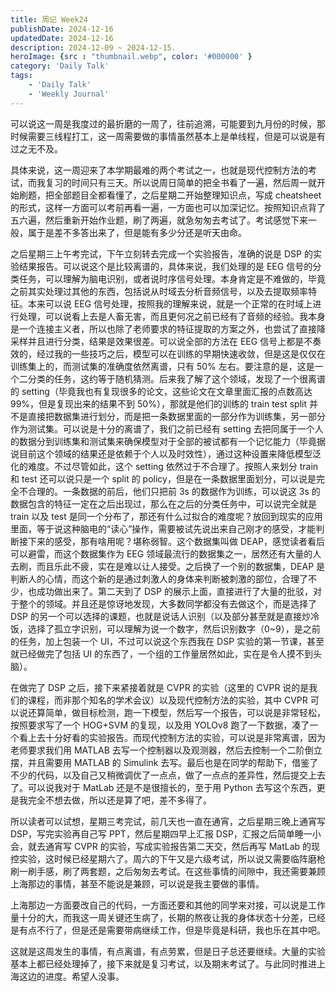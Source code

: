 ```yaml
---
title: 周记 Week24
publishDate: 2024-12-16
updatedDate: 2024-12-16
description: 2024-12-09 ~ 2024-12-15.
heroImage: {src : "thumbnail.webp", color: '#000000' }
category: 'Daily Talk'
tags:
    - 'Daily Talk'
    - 'Weekly Journal'
---
```


可以说这一周是我度过的最折磨的一周了，往前追溯，可能要到九月份的时候，那时候需要三线程打工，这一周需要做的事情虽然基本上是单线程，但是可以说是有过之无不及。

具体来说，这一周迎来了本学期最难的两个考试之一，也就是现代控制方法的考试，而我复习的时间只有三天。所以说周日简单的把全书看了一遍，然后周一就开始刷题，把全部题目全都看懂了，之后星期二开始整理知识点，写成 cheatsheet 的形式，这样一方面可以考前再看一遍，一方面也可以加深记忆。按照知识点背了五六遍，然后重新开始作业题，刷了两遍，就急匆匆去考试了。考试感觉下来一般，属于是差不多答出来了，但是能有多少分还是听天由命。

之后星期三上午考完试，下午立刻转去完成一个实验报告，准确的说是 DSP 的实验结果报告。可以说这个是比较离谱的，具体来说，我们处理的是 EEG 信号的分类任务，可以理解为脑电识别，或者说时序信号处理。本身肯定是不难做的，毕竟之前其实处理过其他的东西，包括说从时域去分析音频信号，以及去提取频率特征。本来可以说 EEG 信号处理，按照我的理解来说，就是一个正常的在时域上进行处理，可以说看上去是人畜无害，而且更何况之前已经有了音频的经验。我本身是一个连接主义者，所以也除了老师要求的特征提取的方案之外，也尝试了直接降采样并且进行分类，结果是效果很差。可以说全部的方法在 EEG 信号上都是不奏效的，经过我的一些技巧之后，模型可以在训练的早期快速收敛，但是这是仅仅在训练集上的，而测试集的准确度依然离谱，只有 50% 左右。要注意的是，这是一个二分类的任务，这约等于随机猜测。后来我了解了这个领域，发现了一个很离谱的 setting（毕竟我也有复现很多的论文，这些论文在文章里面汇报的点数高达 99%，但是复现出来的结果不到 50%），那就是他们的训练的 train test split 并不是直接把数据集进行划分，而是把一条数据里面的一部分作为训练集，另一部分作为测试集。可以说是十分的离谱了，我们之前已经有 setting 去把同属于一个人的数据分到训练集和测试集来确保模型对于全部的被试都有一个记忆能力（毕竟据说目前这个领域的结果还是依赖于个人以及时效性），通过这种设置来降低模型泛化的难度。不过尽管如此，这个 setting 依然过于不合理了。按照人来划分 train 和 test 还可以说只是一个 split 的 policy，但是在一条数据里面划分，可以说是完全不合理的。一条数据的前后，他们只把前 3s 的数据作为训练，可以说这 3s 的数据包含的特征一定在之后出现过，那么在之后的分类任务中，可以说完全就是 train 以及 test 是同一个分布了，那还有什么过拟合的难度呢？放回到现实的应用里面，等于说这种脑电的“读心”操作，需要被试先说出来自己刚才的感受，才能判断接下来的感受，那有啥用呢？堪称弱智。这个数据集叫做 DEAP，感觉读者看后可以避雷，而这个数据集作为 EEG 领域最流行的数据集之一，居然还有大量的人去刷，而且乐此不疲，实在是难以让人接受。之后换了一个别的数据集，DEAP 是判断人的心情，而这个新的是通过刺激人的身体来判断被刺激的部位，合理了不少，也成功做出来了。第二天到了 DSP 的展示上面，直接进行了大量的批驳，对于整个的领域。并且还是惊讶地发现，大多数同学都没有去做这个，而是选择了 DSP 的另一个可以选择的课题，也就是说话人识别（以及部分甚至就是直接炒冷饭，选择了孤立字识别，可以理解为说一个数字，然后识别数字（0~9），是之前的任务，加上包装一个 UI，不过可以说这个东西我在 DSP 实验的第一节课，甚至就已经做完了包括 UI 的东西了，一个组的工作量居然如此，实在是令人摸不到头脑）。

在做完了 DSP 之后，接下来紧接着就是 CVPR 的实验（这里的 CVPR 说的是我们的课程，而非那个知名的学术会议）以及现代控制方法的实验，其中 CVPR 可以说还算简单，做目标检测，跑一下模型，然后写一个报告，可以说是非常轻松，按照要求写了一个 HOG+SVM 的复现，以及用 YOLOv8 跑了一下数据，凑了一个看上去十分好看的实验报告。而现代控制方法的实验，可以说是非常离谱，因为老师要求我们用 MATLAB 去写一个控制器以及观测器，然后去控制一个二阶倒立摆，并且需要用 MATLAB 的 Simulink 去写。最后也是在同学的帮助下，借鉴了不少的代码，以及自己又稍微调优了一点点，做了一点点的差异性，然后提交上去了。可以说我对于 MatLab 还是不是很擅长的，至于用 Python 去写这个东西，更是我完全不想去做，所以还是算了吧，差不多得了。

所以读者可以试想，星期三考完试，前几天也一直在通宵，之后星期三晚上通宵写 DSP，写完实验再自己写 PPT，然后星期四早上汇报 DSP，汇报之后简单睡一小会，就去通宵写 CVPR 的实验，写成实验报告第二天交，然后再写 MatLab 的现控实验，这时候已经星期六了。周六的下午又是六级考试，所以说又需要临阵磨枪刷一刷手感，刷了两套题，之后匆匆去考试。在这些事情的间隙中，我还需要兼顾上海那边的事情，甚至不能说是兼顾，可以说是我主要做的事情。

上海那边一方面要改自己的代码，一方面还要和其他的同学来对接，可以说是工作量十分的大，而我这一周关键还生病了，长期的熬夜让我的身体状态十分差，已经是有点不行了，但是还是需要带病继续工作，但是毕竟是科研，我也乐在其中吧。

这就是这周发生的事情，有点离谱，有点劳累，但是日子总还要继续。大量的实验基本上都已经处理掉了，接下来就是复习考试，以及期末考试了。与此同时推进上海这边的进度。希望人没事。